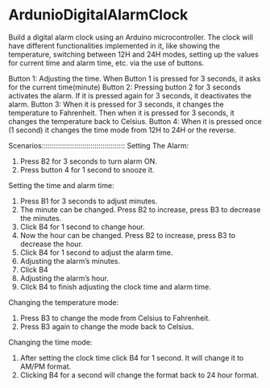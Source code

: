 # ArdunioDigitalAlarmClock
Build a digital alarm clock using an Arduino microcontroller. The clock will have different functionalities implemented in it, like showing the temperature, switching between 12H and 24H modes, setting up the values for current time and alarm time, etc. via the use of buttons.

Button 1: Adjusting the time. When Button 1 is pressed for 3 seconds, it asks for the current time(minute)
Button 2: Pressing button 2 for 3 seconds activates the alarm. If it is pressed again for 3 seconds, it deactivates the alarm.
Button 3: When it is pressed for 3 seconds, it changes the temperature to Fahrenheit. Then when it is pressed for 3 seconds, it changes the temperature back to Celsius.
Button 4: When it is pressed once (1 second) it changes the time mode from 12H to 24H or the reverse.

Scenarios:::::::::::::::::::::::::::::::::::::::::
Setting The Alarm:
1. Press B2 for 3 seconds to turn alarm ON.
2. Press button 4 for 1 second to snooze it.

Setting the time and alarm time:
1. Press B1 for 3 seconds to adjust minutes.
2. The minute can be changed. Press B2 to increase, press B3 to decrease the minutes.
3. Click B4 for 1 second to change hour.
4. Now the hour can be changed. Press B2 to increase, press B3 to decrease the hour.
5. Click B4 for 1 second to adjust the alarm time.
6. Adjusting the alarm’s minutes.
7. Click B4
8. Adjusting the alarm’s hour.
9. Click B4 to finish adjusting the clock time and alarm time.

Changing the temperature mode:
1. Press B3 to change the mode from Celsius to Fahrenheit.
2. Press B3 again to change the mode back to Celsius.

Changing the time mode:
1. After setting the clock time click B4 for 1 second. It will change it to AM/PM format.
2. Clicking B4 for a second will change the format back to 24 hour format.
